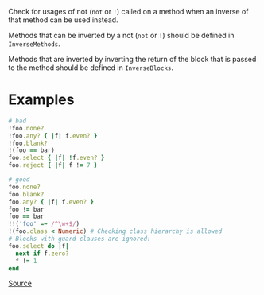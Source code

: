 
Check for usages of not (`not` or `!`) called on a method
when an inverse of that method can be used instead.

Methods that can be inverted by a not (`not` or `!`) should be defined
in `InverseMethods`.

Methods that are inverted by inverting the return
of the block that is passed to the method should be defined in
`InverseBlocks`.

# Examples

```ruby
# bad
!foo.none?
!foo.any? { |f| f.even? }
!foo.blank?
!(foo == bar)
foo.select { |f| !f.even? }
foo.reject { |f| f != 7 }

# good
foo.none?
foo.blank?
foo.any? { |f| f.even? }
foo != bar
foo == bar
!!('foo' =~ /^\w+$/)
!(foo.class < Numeric) # Checking class hierarchy is allowed
# Blocks with guard clauses are ignored:
foo.select do |f|
  next if f.zero?
  f != 1
end
```

[Source](http://www.rubydoc.info/gems/rubocop/RuboCop/Cop/Style/InverseMethods)